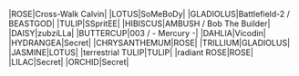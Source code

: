 |<span class="red">ROSE</span>|<span class="purple">Cross-Walk Calvin</span>|
|<span class="red">LOTUS</span>|<span class="purple">SoMeBoDy</span>|
|<span class="red">GLADIOLUS</span>|<span class="purple">Battlefield-2</span> / <span class="blue">BEASTGOD</span>|
|<span class="red">TULIP</span>|<span class="red">SSpritEE</span>|
|<span class="red">HIBISCUS</span>|<span class="red">AMBUSH</span> / <span class="purple">Bob The Builder</span>|
|<span class="red">DAISY</span>|<span class="orange">zubziLLa</span>|
|<span class="red">BUTTERCUP</span>|<span class="orange">003</span> / <span class="orange">- Mercury -</span>|
|<span class="red">DAHLIA</span>|<span class="blue">Vicodin</span>|
|<span class="red">HYDRANGEA</span>|Secret|
|<span class="red">CHRYSANTHEMUM</span>|<span class="red">ROSE</span>|
|<span class="red">TRILLIUM</span>|<span class="red">GLADIOLUS</span>|
|<span class="red">JASMINE</span>|<span class="red">LOTUS</span>|
|<span class="purple">terrestrial TULIP</span>|<span class="red">TULIP</span>|
|<span class="purple">radiant ROSE</span>|<span class="red">ROSE</span>|
|<span class="red">LILAC</span>|Secret|
|<span class="red">ORCHID</span>|Secret|
